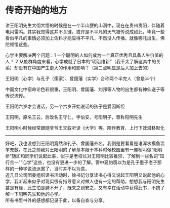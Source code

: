 # 传奇开始的地方

讲王阳明先生大彻大悟的时候是在一个半山腰的山洞中，现在在贵州贵阳，伴随着电闪雷鸣。其实我觉得这并不关键，或许是不平凡的天气被传说成如此，毕竟一些看似平凡的事情必须加上佐料才能显得不平凡，不然没人传播。就像哪吒出生，佛陀顿悟这些。

心学主要解决两个问题：1 一个聪明的人如何成为一个真正优秀且具备人生价值的人？ 2 从族群角度来看，心学成就了日本的“明治维新”（我不太了解这其中的关系）却没有在中国产生更大的作用和影响？（第二点明显是后人加上去的）

王阳明（心学）与孔子（儒家）、曾国藩（实学）合称两个半完人（曾是半个）

中国文化中宿命论色彩很重，王阳明、曾国藩、刘邦等人物的出生都有神仙送子等传说流传。

王阳明六岁才会说话，另一个六岁开始说话的孩子是爱因斯坦

王阳明，原名王云，后改名王守仁，字伯安，号阳明子，尊称阳明先生

王阳明小时候经常跟随爷爷王天叙听读《大学》等。陪伴教育、上行下效潜移默化  

***

好吧，我也没想到王阳明竟然和孔子、曾国藩齐名，我倒是要看看是谁浑水摸鱼滥竽充数。在此之前我对王阳明的了解基本限于本科时候校园里有一座桥叫做“阳明桥”随即和同学们说起此事，似乎是老校长对王阳明比较推崇，了解到一些名词“知行合一”“心学”这些，也没有更进一步的了解。管中窥豹窃以为是孔子墨子老子那样的一种学说流派罢了，当时并不以为意。  
近几日公司团委组织读书活动时，徐书记分享读书心得又说起王阳明又说起他的心学，我听起来似乎对现实很有指导意义对做人也有一定的帮助。想想我与阳明先生甚是有缘，此生怕是避不开了，既来之则安之，又有幸在活动中获得此书，不妨了解一下阳明先生和他的心学。  
所有书里书外的感想都记录于此，以备自查与分享。  
